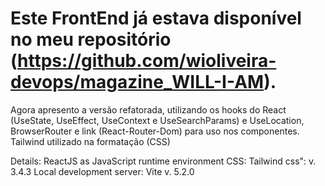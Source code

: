 # Este FrontEnd já estava disponível no meu repositório (https://github.com/wioliveira-devops/magazine_WILL-I-AM). 
Agora apresento a versão refatorada, utilizando os hooks do React (UseState, UseEffect, UseContext e UseSearchParams) e UseLocation, BrowserRouter e link (React-Router-Dom) para uso nos componentes.
Tailwind utilizado na formatação (CSS)

Details:
ReactJS as JavaScript runtime environment
CSS: Tailwind css": v. 3.4.3
Local development server: Vite v. 5.2.0
